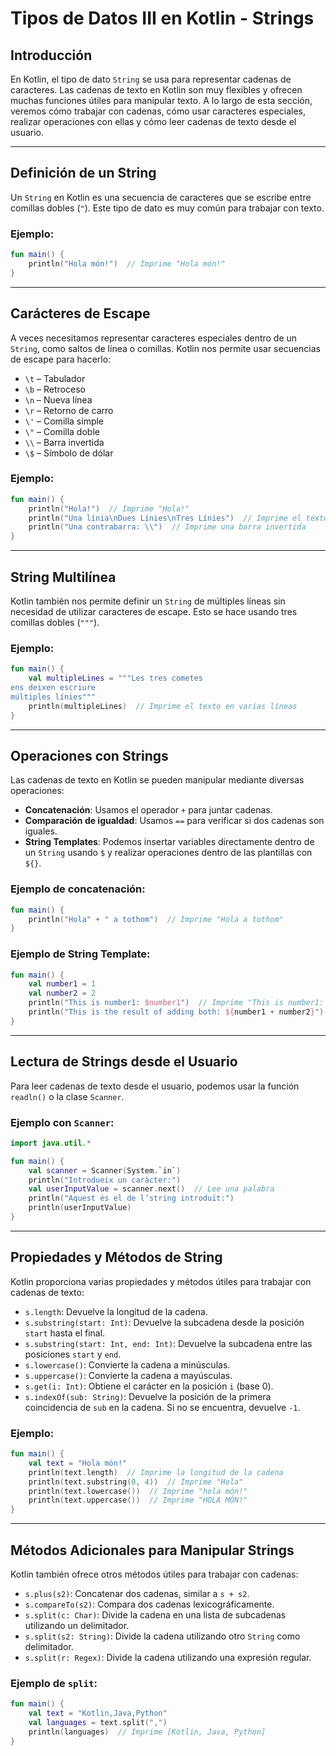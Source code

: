 # Tipos de Datos III en Kotlin - Strings

## Introducción

En Kotlin, el tipo de dato `String` se usa para representar cadenas de caracteres. Las cadenas de texto en Kotlin son muy flexibles y ofrecen muchas funciones útiles para manipular texto. A lo largo de esta sección, veremos cómo trabajar con cadenas, cómo usar caracteres especiales, realizar operaciones con ellas y cómo leer cadenas de texto desde el usuario.

---

## **Definición de un String**

Un `String` en Kotlin es una secuencia de caracteres que se escribe entre comillas dobles (`"`). Este tipo de dato es muy común para trabajar con texto.

### Ejemplo:
```kotlin
fun main() {
    println("Hola món!")  // Imprime "Hola món!"
}
```

---

## **Carácteres de Escape**

A veces necesitamos representar caracteres especiales dentro de un `String`, como saltos de línea o comillas. Kotlin nos permite usar secuencias de escape para hacerlo:

- `\t` – Tabulador
- `\b` – Retroceso
- `\n` – Nueva línea
- `\r` – Retorno de carro
- `\'` – Comilla simple
- `\"` – Comilla doble
- `\\` – Barra invertida
- `\$` – Símbolo de dólar

### Ejemplo:
```kotlin
fun main() {
    println("Hola!")  // Imprime "Hola!"
    println("Una línia\nDues Línies\nTres Línies")  // Imprime el texto en múltiples líneas
    println("Una contrabarra: \\")  // Imprime una barra invertida
}
```

---

## **String Multilínea**

Kotlin también nos permite definir un `String` de múltiples líneas sin necesidad de utilizar caracteres de escape. Esto se hace usando tres comillas dobles (`"""`).

### Ejemplo:
```kotlin
fun main() {
    val multipleLines = """Les tres cometes
ens deixen escriure
múltiples línies"""
    println(multipleLines)  // Imprime el texto en varias líneas
}
```

---

## **Operaciones con Strings**

Las cadenas de texto en Kotlin se pueden manipular mediante diversas operaciones:

- **Concatenación**: Usamos el operador `+` para juntar cadenas.
- **Comparación de igualdad**: Usamos `==` para verificar si dos cadenas son iguales.
- **String Templates**: Podemos insertar variables directamente dentro de un `String` usando `$` y realizar operaciones dentro de las plantillas con `${}`.

### Ejemplo de concatenación:
```kotlin
fun main() {
    println("Hola" + " a tothom")  // Imprime "Hola a tothom"
}
```

### Ejemplo de String Template:
```kotlin
fun main() {
    val number1 = 1
    val number2 = 2
    println("This is number1: $number1")  // Imprime "This is number1: 1"
    println("This is the result of adding both: ${number1 + number2}")  // Imprime "This is the result of adding both: 3"
}
```

---

## **Lectura de Strings desde el Usuario**

Para leer cadenas de texto desde el usuario, podemos usar la función `readln()` o la clase `Scanner`.

### Ejemplo con `Scanner`:
```kotlin
import java.util.*

fun main() {
    val scanner = Scanner(System.`in`)
    println("Introdueix un caràcter:")
    val userInputValue = scanner.next()  // Lee una palabra
    println("Aquest és el de l’string introduït:")
    println(userInputValue)
}
```

---

## **Propiedades y Métodos de String**

Kotlin proporciona varias propiedades y métodos útiles para trabajar con cadenas de texto:

- `s.length`: Devuelve la longitud de la cadena.
- `s.substring(start: Int)`: Devuelve la subcadena desde la posición `start` hasta el final.
- `s.substring(start: Int, end: Int)`: Devuelve la subcadena entre las posiciones `start` y `end`.
- `s.lowercase()`: Convierte la cadena a minúsculas.
- `s.uppercase()`: Convierte la cadena a mayúsculas.
- `s.get(i: Int)`: Obtiene el carácter en la posición `i` (base 0).
- `s.indexOf(sub: String)`: Devuelve la posición de la primera coincidencia de `sub` en la cadena. Si no se encuentra, devuelve `-1`.

### Ejemplo:
```kotlin
fun main() {
    val text = "Hola món!"
    println(text.length)  // Imprime la longitud de la cadena
    println(text.substring(0, 4))  // Imprime "Hola"
    println(text.lowercase())  // Imprime "hola món!"
    println(text.uppercase())  // Imprime "HOLA MÓN!"
}
```

---

## **Métodos Adicionales para Manipular Strings**

Kotlin también ofrece otros métodos útiles para trabajar con cadenas:

- `s.plus(s2)`: Concatenar dos cadenas, similar a `s + s2`.
- `s.compareTo(s2)`: Compara dos cadenas lexicográficamente.
- `s.split(c: Char)`: Divide la cadena en una lista de subcadenas utilizando un delimitador.
- `s.split(s2: String)`: Divide la cadena utilizando otro `String` como delimitador.
- `s.split(r: Regex)`: Divide la cadena utilizando una expresión regular.

### Ejemplo de `split`:
```kotlin
fun main() {
    val text = "Kotlin,Java,Python"
    val languages = text.split(",")
    println(languages)  // Imprime [Kotlin, Java, Python]
}
```